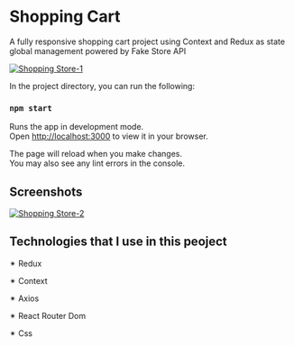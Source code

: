 # Shopping Cart

A fully responsive shopping cart project using Context and Redux as state global management powered by Fake Store API

[![Shopping Store-1](https://i.im.ge/2023/06/13/iUG8Ka.Shopping-Store-1.png)](https://im.ge/i/iUG8Ka)


In the project directory, you can run the following:

### `npm start`

Runs the app in development mode.\
Open [http://localhost:3000](http://localhost:3000) to view it in your browser.

The page will reload when you make changes.\
You may also see any lint errors in the console.



## Screenshots

[![Shopping Store-2](https://i.im.ge/2023/06/13/iUGgwx.Shopping-Store-2.png)](https://im.ge/i/iUGgwx)

## Technologies that I use in this peoject

✴ Redux

✴ Context

✴ Axios

✴ React Router Dom

✴ Css

